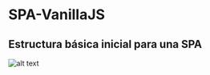# SPA-VanillaJS

## Estructura básica inicial para una SPA
![alt text](https://imgur.com/a/rDq11ry)
